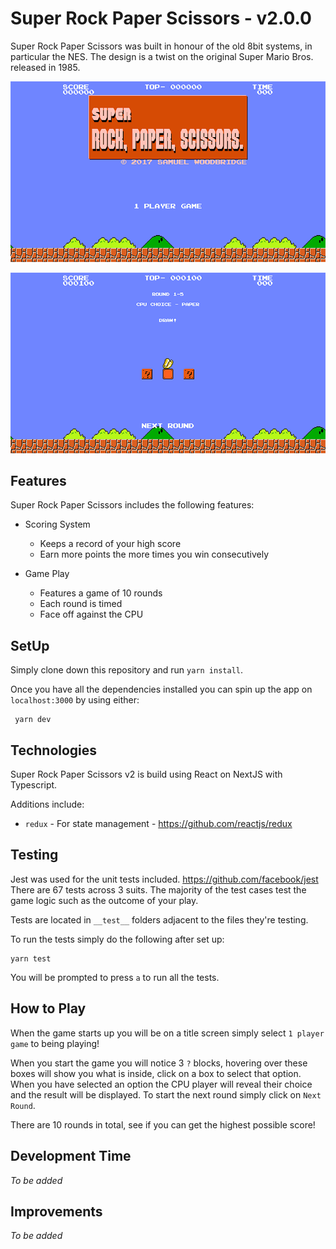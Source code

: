 Super Rock Paper Scissors - v2.0.0
=====

Super Rock Paper Scissors was built in honour of the old 8bit systems, in particular the NES. The design is a twist on the original Super Mario Bros. released in 1985.

![Title Screen](screenshots/1.png "Title Screen")

![Game Play](screenshots/2.png "Game Play")

Features
---
Super Rock Paper Scissors includes the following features:

* Scoring System
    * Keeps a record of your high score
    * Earn more points the more times you win consecutively

* Game Play
    * Features a game of 10 rounds
    * Each round is timed
    * Face off against the CPU
    
SetUp
---

Simply clone down this repository and run `yarn install`.

Once you have all the dependencies installed you can spin up the app on `localhost:3000` by using either:
    
     yarn dev

Technologies
---
Super Rock Paper Scissors v2 is build using React on NextJS with Typescript. 

Additions include:
* `redux` - For state management - https://github.com/reactjs/redux

Testing
---
Jest was used for the unit tests included. https://github.com/facebook/jest There are 67 tests across 3 suits. The majority of the test cases test the game logic such as the outcome of your play.

Tests are located in `__test__` folders adjacent to the files they're testing.

To run the tests simply do the following after set up:

    yarn test
    
You will be prompted to press `a` to run all the tests.

How to Play
---

When the game starts up you will be on a title screen simply select `1 player game` to being playing!

When you start the game you will notice 3 `?` blocks, hovering over these boxes will show you what is inside, click on a box to select that option. When you have selected an option the CPU player will reveal their choice and the result will be displayed. To start the next round simply click on `Next Round`.

There are 10 rounds in total, see if you can get the highest possible score!


Development Time
---

_To be added_

Improvements
---

_To be added_